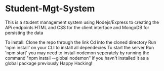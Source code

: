 # Student-Mgt-System

This is a student management system using Nodejs/Express to creating the APi endpoints
HTML and CSS for the client interface
and MongoDB for persisting the data

To install:
Clone the repo through the link
Cd into the cloned directory
Run 'npm install' on your CLI to install all dependecies
To start the server Run 'npm start'
you may need to install nodemon seperately by running the command 
"npm install --global nodemon" if you havn't installed it as a global package previously
Happy Hacking!
